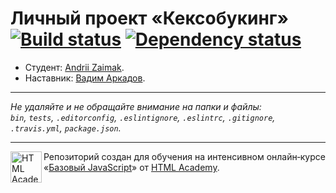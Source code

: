 # Личный проект «Кексобукинг» [![Build status][travis-image]][travis-url] [![Dependency status][dependency-image]][dependency-url]

* Студент: [Andrii Zaimak](https://up.htmlacademy.ru/javascript/8/user/311643).
* Наставник: [Вадим Аркадов](https://htmlacademy.ru/profile/id313867).

---

_Не удаляйте и не обращайте внимание на папки и файлы:_<br>
_`bin`, `tests`, `.editorconfig`, `.eslintignore`, `.eslintrc`, `.gitignore`, `.travis.yml`, `package.json`._

---

<a href="https://htmlacademy.ru/intensive/javascript"><img align="left" width="50" height="50" title="HTML Academy" src="https://up.htmlacademy.ru/static/img/intensive/javascript/logo-for-github.svg"></a>

Репозиторий создан для обучения на интенсивном онлайн‑курсе «[Базовый JavaScript](https://htmlacademy.ru/intensive/javascript)» от [HTML Academy](https://htmlacademy.ru).

[travis-image]: https://travis-ci.org/htmlacademy-javascript/311643-keksobooking.svg?branch=master
[travis-url]: https://travis-ci.org/htmlacademy-javascript/311643-keksobooking
[dependency-image]: https://david-dm.org/htmlacademy-javascript/311643-keksobooking.svg?style=flat-square
[dependency-url]: https://david-dm.org/htmlacademy-javascript/311643-keksobooking
